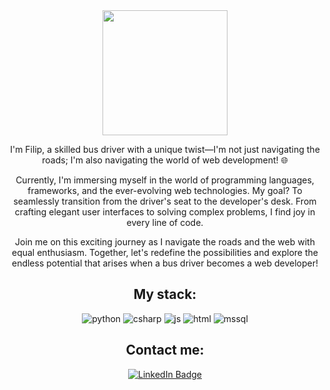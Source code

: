 <div id="header" align="center">
  <img src="https://media.giphy.com/media/Qo2dupDib32rkTY4hX/giphy.gif" width="200"/>
  <p>I'm Filip, a skilled bus driver with a unique twist—I'm not just navigating the roads; I'm also navigating the world of web development! 🌐

Currently, I'm immersing myself in the world of programming languages, frameworks, and the ever-evolving web technologies. My goal? To seamlessly transition from the driver's seat to the developer's desk. From crafting elegant user interfaces to solving complex problems, I find joy in every line of code.

Join me on this exciting journey as I navigate the roads and the web with equal enthusiasm. Together, let's redefine the possibilities and explore the endless potential that arises when a bus driver becomes a web developer!</p>
</div>
<div id="mystack" align="center">
  <h2>My stack: </h2>
  <img src="https://shields.io/badge/Python-blue" alt="python"/>
  <img src="https://shields.io/badge/C%23_/_.NET-8A2BE2" alt="csharp"/>
  <img src="https://shields.io/badge/JavaScript-yellow" alt="js"/>
  <img src="https://shields.io/badge/HTML_&_CSS-orange" alt="html"/>
  <img src="https://shields.io/badge/MSSQL-gray" alt="mssql"/>
</div>
<div id="badges" align="center">
  <h2>Contact me: </h2>
  <a href="https://www.linkedin.com/in/flapinski/">
    <img src="https://img.shields.io/badge/LinkedIn-blue?style=for-the-badge&logo=linkedin&logoColor=white" alt="LinkedIn Badge"/>
  </a>
</div>
